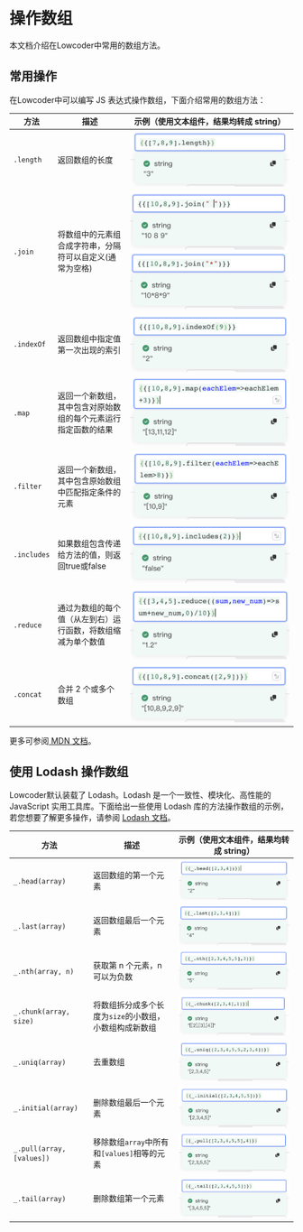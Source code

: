 # 操作数组

本文档介绍在Lowcoder中常用的数组方法。

## 常用操作

在Lowcoder中可以编写 JS 表达式操作数组，下面介绍常用的数组方法：

|**方法**|**描述**|**示例（使用文本组件，结果均转成 string）**|
| ------| ----------------------------------------------------------------| --------------------------------------------------------------------------------------|
|​`.length`​|返回数组的长度|​![](assets/1-20231002175923-7btb664.png)​|
|​`.join`​|将数组中的元素组合成字符串，分隔符可以自定义(通常为空格)|​![](assets/2-20231002175923-u6uckpg.png)​![](assets/3-20231002175924-7x6cmh9.png)​|
|​`.indexOf`​|返回数组中指定值第一次出现的索引|​![](assets/4-20231002175923-c2og0m6.png)​|
|​`.map`​|返回一个新数组，其中包含对原始数组的每个元素运行指定函数的结果|​![](assets/5-20231002175923-aask5us.png)​|
|​`.filter`​|返回一个新数组，其中包含原始数组中匹配指定条件的元素|​![](assets/6-20231002175923-ewf62np.png)​|
|​`.includes`​|如果数组包含传递给方法的值，则返回true或false|​![](assets/7-20231002175923-cilpqwl.png)​|
|​`.reduce`​|通过为数组的每个值（从左到右）运行函数，将数组缩减为单个数值|​![](assets/8-20231002175923-qa0kg6r.png)​|
|​`.concat`​|合并 2 个或多个数组|​![](assets/9-20231002175924-a1opaaa.png)​|

更多可参阅[ MDN 文档](https://developer.mozilla.org/zh-CN/docs/Web/JavaScript/Reference/Global_Objects/Array#%E5%B8%B8%E8%A7%81%E6%93%8D%E4%BD%9C)。

## 使用 Lodash 操作数组

Lowcoder默认装载了 Lodash。Lodash 是一个一致性、模块化、高性能的 JavaScript 实用工具库。下面给出一些使用 Lodash 库的方法操作数组的示例，若您想要了解更多操作，请参阅 [Lodash 文档](https://www.lodashjs.com/)。

|**方法**|**描述**|**示例（使用文本组件，结果均转成 string）**|
| ------| ----------------------------------------------------| ----------------------------------------------|
|​`_.head(array)`​|返回数组的第一个元素|​![](assets/10-20231002175923-mwv71ve.png)​|
|​`_.last(array)`​|返回数组最后一个元素|​![](assets/11-20231002175923-xg5s4hu.png)​|
|​`_.nth(array, n)`​|获取第 n 个元素，n 可以为负数|​![](assets/12-20231002175924-7txjsda.png)​|
|​`_.chunk(array, size)`​|将数组拆分成多个长度为`size`​的小数组，小数组构成新数组|​![](assets/13-20231002175924-itgeldh.png)​|
|​`_.uniq(array)`​|去重数组|​![](assets/14-20231002175924-wmapwqw.png)​|
|​`_.initial(array)`​|删除数组最后一个元素|​![](assets/16-20231002175923-h2p5s86.png)​|
|​`_.pull(array, [values])`​|移除数组`array`​中所有和`[values]`​相等的元素|​![](assets/17-20231002175924-skt6i4q.png)​|
|​`_.tail(array)`​|删除数组第一个元素|​![](assets/18-20231002175923-341whok.png)​|
